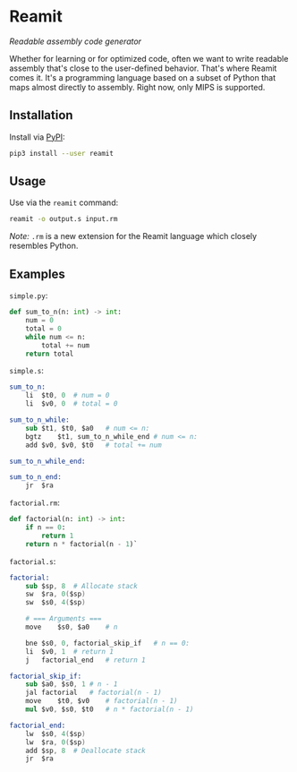 # Reamit

*Readable assembly code generator*

Whether for learning or for optimized code, often we want to write readable
assembly that's close to the user-defined behavior. That's where Reamit comes it.
It's a programming language based on a subset of Python that maps almost directly
to assembly. Right now, only MIPS is supported.

## Installation

Install via [PyPI](https://pypi.org/project/reamit/):

```bash
pip3 install --user reamit
```

## Usage

Use via the `reamit` command:

```bash
reamit -o output.s input.rm
```

*Note:* `.rm` is a new extension for the Reamit language which closely resembles Python.


## Examples

`simple.py`:

```python
def sum_to_n(n: int) -> int:
    num = 0
    total = 0
    while num <= n:
        total += num
    return total
```

`simple.s`:

```s
sum_to_n:
	li	$t0, 0	# num = 0
	li	$v0, 0	# total = 0

sum_to_n_while:
	sub	$t1, $t0, $a0	# num <= n:
	bgtz	$t1, sum_to_n_while_end	# num <= n:
	add	$v0, $v0, $t0	# total += num

sum_to_n_while_end:

sum_to_n_end:
	jr	$ra
```

`factorial.rm`:
```python
def factorial(n: int) -> int:
    if n == 0:
        return 1
    return n * factorial(n - 1)`
```

`factorial.s`:
```s
factorial:
	sub	$sp, 8	# Allocate stack
	sw	$ra, 0($sp)
	sw	$s0, 4($sp)

	# === Arguments ===
	move	$s0, $a0	# n

	bne	$s0, 0, factorial_skip_if	# n == 0:
	li	$v0, 1	# return 1
	j	factorial_end	# return 1

factorial_skip_if:
	sub	$a0, $s0, 1	# n - 1
	jal	factorial	# factorial(n - 1)
	move	$t0, $v0	# factorial(n - 1)
	mul	$v0, $s0, $t0	# n * factorial(n - 1)

factorial_end:
	lw	$s0, 4($sp)
	lw	$ra, 0($sp)
	add	$sp, 8	# Deallocate stack
	jr	$ra
```
